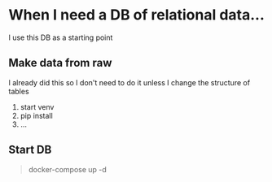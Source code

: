 # When I need a DB of relational data...
I use this DB as a starting point

## Make data from raw
I already did this so I don't need to do it unless I change the structure of tables
1. start venv
2. pip install
3. ...

## Start DB
> docker-compose up -d

